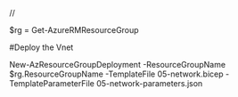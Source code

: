 //

$rg = Get-AzureRMResourceGroup

#Deploy the Vnet

New-AzResourceGroupDeployment -ResourceGroupName $rg.ResourceGroupName -TemplateFile 05-network.bicep -TemplateParameterFile 05-network-parameters.json